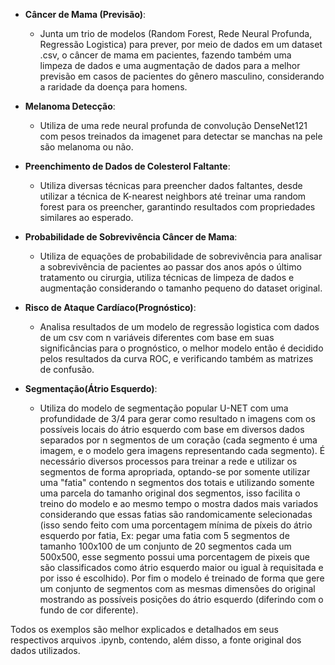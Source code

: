 
- **Câncer de Mama (Previsão)**:
    - Junta um trio de modelos (Random Forest, Rede Neural Profunda, Regressão Logistica) para prever, por meio de dados em um dataset .csv, o câncer de mama em pacientes, fazendo também uma limpeza de dados e uma augmentação de dados para a melhor previsão em casos de pacientes do gênero masculino, considerando a raridade da doença para homens.


- **Melanoma Detecção**: 
     - Utiliza de uma rede neural profunda de convolução DenseNet121 com pesos treinados da imagenet para detectar se manchas na pele são melanoma ou não.

- **Preenchimento de Dados de Colesterol Faltante**:
     - Utiliza diversas técnicas para preencher dados faltantes, desde utilizar a técnica de K-nearest neighbors até treinar uma random forest para os preencher, garantindo resultados  com propriedades similares ao esperado.

- **Probabilidade de Sobrevivência Câncer de Mama**: 
     - Utiliza de equações de probabilidade de sobrevivência para analisar a sobrevivência de pacientes ao passar dos anos após o último tratamento ou cirurgia, utiliza técnicas de limpeza de dados e augmentação considerando o tamanho pequeno do dataset original.

- **Risco de Ataque Cardíaco(Prognóstico)**:
     - Analisa resultados de um modelo de regressão logistica com dados de um csv com n variáveis diferentes com base em suas significâncias para o prognóstico, o melhor modelo então é decidido pelos resultados da curva ROC, e verificando também as matrizes de confusão.

- **Segmentação(Átrio Esquerdo)**: 
     - Utiliza do modelo de segmentação popular U-NET com uma profundidade de 3/4 para gerar como resultado n imagens com os possíveis locais do átrio esquerdo com base em diversos dados separados por n segmentos de um coração (cada segmento é uma imagem, e o modelo gera imagens representando cada segmento). É necessário diversos processos para treinar a rede e utilizar os segmentos de forma apropriada, optando-se por somente utilizar uma "fatia" contendo n segmentos dos totais e utilizando somente uma parcela do tamanho original dos segmentos, isso facilita o treino do modelo e ao  mesmo tempo o mostra dados mais variados considerando que essas fatias são randomicamente selecionadas (isso sendo feito com uma porcentagem mínima de píxeis do átrio esquerdo por fatia, Ex: pegar uma fatia com 5 segmentos de tamanho 100x100 de um conjunto de 20 segmentos cada um 500x500, esse segmento possui uma porcentagem de pixeis que são classificados como átrio esquerdo maior ou igual à requisitada e por isso é escolhido). Por fim o modelo é treinado de forma que gere um conjunto de segmentos com as mesmas dimensões do original mostrando as possíveis posições do átrio esquerdo (diferindo com o fundo de cor diferente).


Todos os exemplos são melhor explicados e detalhados em seus respectivos arquivos .ipynb, contendo, além disso, a fonte original dos dados utilizados. 
